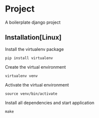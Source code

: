 # Project

A boilerplate django project

## Installation[Linux]

Install the virtualenv package
```
pip install virtualenv
```

Create the virtual environment
```
virtualenv venv
```    

Activate the virtual environment
```
source venv/bin/activate
```

Install all dependencies and start application
```
make
```
